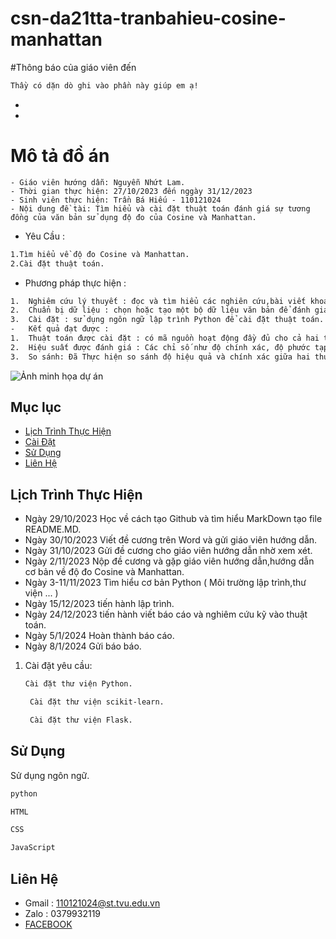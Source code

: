 # csn-da21tta-tranbahieu-cosine-manhattan

#Thông báo của giáo viên đến
 ```bash
Thầy có dặn dò ghi vào phần này giúp em ạ!
 ```
-
-

# Mô tả đồ án
 ```bash- Tên đề tài: Tìm hiểu và cài đặt thuật toán đánh giá sự tương đồng của văn bản sử dụng độ đo của Cosine và Manhattan.
- Giáo viên hướng dẫn: Nguyễn Nhứt Lam.
- Thời gian thực hiện: 27/10/2023 đến nggày 31/12/2023
- Sinh viên thực hiện: Trần Bá Hiếu - 110121024
- Nội dung đề tài: Tìm hiểu và cài đặt thuật toán đánh giá sự tương đồng của văn bản sử dụng độ đo của Cosine và Manhattan.
 ```
- Yêu Cầu :
```bash
1.Tìm hiểu về độ đo Cosine và Manhattan.
2.Cài đặt thuật toán.
```
-	Phương pháp thực hiện :
```bash
1.	Nghiêm cứu lý thuyết : đọc và tìm hiểu các nghiên cứu,bài viết khoa học liên quan đến độ đo Cosine và Manhattan trong đánh giá sự tương đồng văn bản.
2.	Chuẩn bị dữ liệu : chọn hoặc tạo một bộ dữ liệu văn bản để đánh giá.
3.	Cài đặt : sử dụng ngôn ngữ lập trình Python để cài đặt thuật toán.
-	Kết quả đạt được :
1.	Thuật toán được cài đặt : có mã nguồn hoạt động đầy đủ cho cả hai thuật toán.
2.	Hiệu suất được đánh giá : Các chỉ số như độ chính xác, độ phước tạp tính toán được đo lường.
3.	So sánh: Đã Thực hiện so sánh độ hiệu quả và chính xác giữa hai thuật toán, định rõ trong trường hợp nào một thuật toán hoạt động tốt hơn so với thuật toán kia.
```

![Ảnh minh họa dự án](https://www.python.org/static/community_logos/python-logo.png)

## Mục lục
- [Lịch Trình Thực Hiện](#lịch-trình-thực-hiện)
- [Cài Đặt](#cài-đặt)
- [Sử Dụng](#sử-dụng)
- [Liên Hệ](#liên-hệ)

## Lịch Trình Thực Hiện
- Ngày 29/10/2023 Học về cách tạo Github và tìm hiểu MarkDown tạo file README.MD.
- Ngày 30/10/2023 Viết đề cương trên Word và gửi giáo viên hướng dẫn.
- Ngày 31/10/2023 Gửi đề cương cho giáo viên hướng dẫn nhờ xem xét.
- Ngày 2/11/2023 Nộp đề cương và gặp giáo viên hướng dẫn,hướng dẫn cơ bản về độ đo Cosine và Manhattan.
- Ngày 3-11/11/2023 Tìm hiểu cơ bản Python ( Môi trường lập trình,thư viện ... )
- Ngày 15/12/2023 tiến hành lập trình.
- Ngày 24/12/2023 tiến hành viết báo cáo và nghiêm cứu kỹ vào thuật toán.
- Ngày 5/1/2024 Hoàn thành báo cáo.
- Ngày 8/1/2024 Gửi báo báo.
1. Cài đặt yêu cầu:
    ```bash
    Cài đặt thư viện Python.
    ```
   ```bash
    Cài đặt thư viện scikit-learn.
   ``` 
   ```bash
    Cài đặt thư viện Flask.
   ```
## Sử Dụng

Sử dụng ngôn ngữ.

```bash
python
```
```bash
HTML
```
```bash
CSS
```
```bash
JavaScript
```
## Liên Hệ
- Gmail : 110121024@st.tvu.edu.vn
- Zalo : 0379932119
- [FACEBOOK](https://www.facebook.com/bhieuu.203/)

